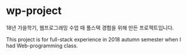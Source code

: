 # wp-project
18년 가을학기, 웹프로그래밍 수업 때 풀스택 경험을 위해 만든 프로젝트입니다.

This project is for full-stack experience in 2018 autumn semester when I had Web-programming class.
